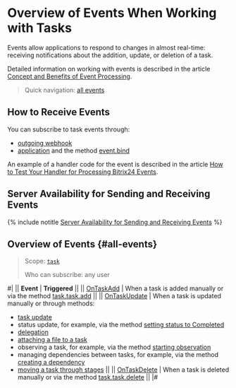 # Overview of Events When Working with Tasks

Events allow applications to respond to changes in almost real-time: receiving notifications about the addition, update, or deletion of a task.

Detailed information on working with events is described in the article [Concept and Benefits of Event Processing](../../events/index.md).

> Quick navigation: [all events](#all-events)

## How to Receive Events

You can subscribe to task events through:

-  [outgoing webhook](../../../local-integrations/local-webhooks.md)
-  [application](../../app-installation/index.md) and the method [event.bind](../../events/event-bind.md)

An example of a handler code for the event is described in the article [How to Test Your Handler for Processing Bitrix24 Events](../../events/test-handler.md).

## Server Availability for Sending and Receiving Events

{% include notitle [Server Availability for Sending and Receiving Events](../../../_includes/events-index.md) %}

## Overview of Events {#all-events}

> Scope: [`task`](../../scopes/permissions.md)
>
> Who can subscribe: any user

#|
|| **Event** | **Triggered** ||
|| [OnTaskAdd](./on-task-add.md) | When a task is added manually or via the method [task.task.add](../tasks-task-add.md) ||
|| [OnTaskUpdate](./on-task-update.md) | When a task is updated manually or through methods:
- [task update](../tasks-task-update.md)
- status update, for example, via the method [setting status to Completed](../tasks-task-complete.md)
- [delegation](../tasks-task-delegate.md)
- [attaching a file to a task](../tasks-task-files-attach.md)
- observing a task, for example, via the method [starting observation](../tasks-task-start-watch.md)
- managing dependencies between tasks, for example, via the method [creating a dependency](../task-dependence-add.md)
- [moving a task through stages](../stages/task-stages-move-task.md) ||
|| [OnTaskDelete](./on-task-delete.md) | When a task is deleted manually or via the method [task.task.delete](../tasks-task-delete.md) ||
|#